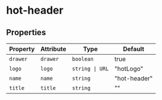 # hot-header

## Properties

| Property | Attribute | Type            | Default      |
|----------|-----------|-----------------|--------------|
| `drawer` | `drawer`  | `boolean`       | true         |
| `logo`   | `logo`    | `string \| URL` | "hotLogo"    |
| `name`   | `name`    | `string`        | "hot-header" |
| `title`  | `title`   | `string`        | ""           |
